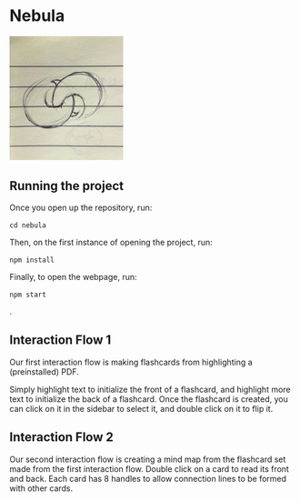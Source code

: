 # Nebula

<img src="nebula_logo.jpeg" width=200 />

## Running the project
Once you open up the repository, run:

```
cd nebula
```
Then, on the first instance of opening the project, run:
```
npm install
```

Finally, to open the webpage, run:
```
npm start
```
.
## Interaction Flow 1
Our first interaction flow is making flashcards from highlighting a (preinstalled) PDF.

Simply highlight text to initialize the front of a flashcard, and highlight more text to initialize the back of a flashcard. Once the flashcard is created, you can click on it in the sidebar to select it, and double click on it to flip it.

## Interaction Flow 2
Our second interaction flow is creating a mind map from the flashcard set made from the first interaction flow. Double click on a card to read its front and back. Each card has 8 handles to allow connection lines to be formed with other cards.
